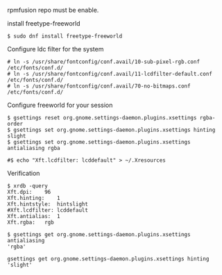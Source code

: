 rpmfusion repo must be enable.

install freetype-freeworld

    $ sudo dnf install freetype-freeworld

Configure ldc filter for the system

    # ln -s /usr/share/fontconfig/conf.avail/10-sub-pixel-rgb.conf /etc/fonts/conf.d/
    # ln -s /usr/share/fontconfig/conf.avail/11-lcdfilter-default.conf /etc/fonts/conf.d/
    # ln -s /usr/share/fontconfig/conf.avail/70-no-bitmaps.conf /etc/fonts/conf.d/

Configure freeworld for your session

    $ gsettings reset org.gnome.settings-daemon.plugins.xsettings rgba-order
    $ gsettings set org.gnome.settings-daemon.plugins.xsettings hinting slight
    $ gsettings set org.gnome.settings-daemon.plugins.xsettings antialiasing rgba

    #$ echo "Xft.lcdfilter: lcddefault" > ~/.Xresources

Verification

    $ xrdb -query
    Xft.dpi:	96
    Xft.hinting:	1
    Xft.hintstyle:	hintslight
    #Xft.lcdfilter:	lcddefault
    Xft.antialias:	1
    Xft.rgba:	rgb

    $ gsettings get org.gnome.settings-daemon.plugins.xsettings antialiasing
    'rgba'
    
    gsettings get org.gnome.settings-daemon.plugins.xsettings hinting
    'slight'
